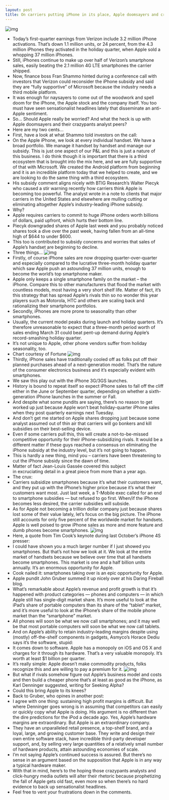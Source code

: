 ```yaml
---
layout: post
title: On carriers putting iPhone in its place, Apple doomsayers and crazypants analysts
---
```

![img](http://media.idownloadblog.com/wp-content/uploads/2012/04/iPhone-Space-Shuttle.jpg)
* Today’s first-quarter earnings from Verizon include 3.2 million iPhone activations. That’s down 1.1 million units, or 24 percent, from the 4.3 million iPhones they activated in the holiday quarter, when Apple sold a whopping 37 million iPhones.
* Still, iPhones continue to make up over half of Verizon’s smartphone sales, easily beating the 2.1 million 4G LTE smartphones the carrier shipped.
* Now, finance boss Fran Shammo hinted during a conference call with investors that Verizon could reconsider the iPhone subsidy and said they are “fully supportive” of Microsoft because the industry needs a third mobile platform.
* It was enough for naysayers to come out of the woodwork and spell doom for the iPhone, the Apple stock and the company itself. You too must have seen sensationalist headlines lately that disseminate an anti-Apple sentiment.
* So… Should Apple really be worried? And what the heck is up with Apple doomsayers and their crazypants analyst peers?
* Here are my two cents…
* First, have a look at what Shammo told investors on the call:
* On the Apple iPhone, we look at every individual handset. We have a broad portfolio. We manage it handset by handset and manage our subsidy. This is just one aspect of our P&L and this is just a nature of this business. I do think though it is important that there is a third ecosystem that is brought into the mix here, and we are fully supportive of that with Microsoft. We created the Android platform from beginning and it is an incredible platform today that we helped to create, and we are looking to do the same thing with a third ecosystem.
* His subsidy comment aligns nicely with BTIG Research’s Walter Piecyk who caused a stir warning recently how carriers think Apple is becoming too powerful. The analyst wrote in a note to clients that major carriers in the United States and elsewhere are mulling cutting or eliminating altogether Apple’s industry-leading iPhone subsidy.
* Why?
* Apple requires carriers to commit to huge iPhone orders worth billions of dollars, paid upfront, which hurts their bottom line.
* Piecyk downgraded shares of Apple last week and you probably noticed shares took a dive over the past week, having fallen from an all-time high of $644 to under $600.
* This too is contributed to subsidy concerns and worries that sales of Apple’s handset are beginning to decline.
* Three things…
![img](http://media.idownloadblog.com/wp-content/uploads/2012/04/Apple-Event-201203-iPad-3-introduction-customer-high-fives-001.jpg)
* Firstly, of course iPhone sales are now dropping quarter-over-quarter and especially compared to the lucrative three-month holiday quarter which saw Apple push an astounding 37 million units, enough to become the world’s top smartphone maker.
* Apple only keeps a single smartphone family on the market – the iPhone. Compare this to other manufacturers that flood the market with countless models, most having a very short shelf life. Matter of fact, it’s this strategy that has spread Apple’s rivals thin so no wonder this year players such as Motorola, HTC and others are scaling back and rationalizing their smartphone portfolios.
* Secondly, iPhones are more prone to seasonality than other smartphones.
* Usually, the current model peaks during launch and holiday quarters. It’s therefore unreasonable to expect that a three-month period worth of sales ending March 31 could beat pent-up demand during Apple’s record-smashing holiday quarter.
* It’s not unique to Apple, other phone vendors suffer from holiday seasonality, too.
* Chart courtesy of Fortune
![img](http://media.idownloadblog.com/wp-content/uploads/2012/04/iPhone-unit-sales-200706-201201-Fortune.png)
* Thirdly, iPhone sales have traditionally cooled off as folks put off their planned purchases ahead of a next-generation model. That’s the nature of the consumer electronics business and it’s especially evident with smartphones.
* We saw this play out with the iPhone 3G/3GS launches.
* History is bound to repeat itself so expect iPhone sales to fall off the cliff either in the June or September quarter, depending on whether a sixth-generation iPhone launches in the summer or Fall.
* And despite what some pundits are saying, there’s no reason to get worked up just because Apple won’t beat holiday-quarter iPhone sales when they post quarterly earnings next Tuesday.
* And don’t get me started on Apple shares dropping just because some analyst assumed out of thin air that carriers will go bonkers and kill subsidies on their best-selling device.
* Even if some carriers pull this, this will create a not-to-be-missed competitive opportunity for their iPhone-subsidizing rivals. It would be a different matter if these guys reached a consensus on eliminating the iPhone subsidy at the industry level, but it’s not going to happen.
* This is hardly a new thing, mind you – carriers have been threatening to cut the iPhone subsidy since the dawn of time.
* Matter of fact Jean-Louis Gassée covered this subject in excruciating detail in a great piece from more than a year ago.
* The crux:
* Carriers subsidize smartphones because it’s what their customers want, and they put up with the iPhone’s higher price because it’s what their customers want most. Just last week, a T-Mobile exec called for an end to smartphone subsidies — but refused to go first. When/if the iPhone becomes less desired, the carrier subsidies will subside.
* As for Apple not becoming a trillion dollar company just because shares lost some of their value lately, let’s focus on the big picture. The iPhone still accounts for only five percent of the worldwide market for handsets. Apple is well poised to grow iPhone sales as more and more feature and dumb phones become smartphones.
![img](http://media.idownloadblog.com/wp-content/uploads/2012/04/Apple-Event-20111004-iPhone-4S-introduction-Worldwide-handset-market-share.jpeg)
* Here, a quote from Tim Cook’s keynote during last October’s iPhone 4S presser:
* I could have shown you a much larger number if I just showed you smartphones. But that’s not how we look at it. We look at the entire market of handsets because we believe over time that all handsets become smartphones. This market is one and a half billion units annually. It’s an enormous opportunity for Apple.
* Cook nailed it: smartphones taking over is an epic opportunity for Apple.
* Apple pundit John Gruber summed it up nicely over at his Daring Fireball blog.
* What’s remarkable about Apple’s revenue and profit growth is that it’s happened with product categories — phones and computers — in which Apple still has single-digit market share. It’s more useful to look at the iPad’s share of portable computers than its share of the “tablet” market, and it’s more useful to look at the iPhone’s share of the mobile phone market than the “smartphone” market.
* All phones will soon be what we now call smartphones; and it may well be that most portable computers will soon be what we now call tablets.
* And on Apple’s ability to retain industry-leading margins despite using (mostly) off-the-shelf components in gadgets, Asmyco’s Horace Dediu says it’s the software, stupid:
* It comes down to software. Apple has a monopoly on iOS and OS X and charges for it through its hardware. That’s a very valuable monopoly. It’s worth at least $1 billion per quarter.
* It’s really simple: Apple doesn’t make commodity products, folks recognize this and are willing to pay a premium for it.
![img](http://media.idownloadblog.com/wp-content/uploads/2012/04/Asymo-chart-smartphone-profits-by-manufacturer.png)
* But what if rivals somehow figure out Apple’s business model and costs and then build a cheaper phone that’s at least as good as the iPhone, as Karl Denninger suggested, writing for Seeking Alpha?
* Could this bring Apple to its knees?
* Back to Gruber, who opines in another post:
* I agree with one thing: sustaining high profit margins is difficult. But where Denninger goes wrong is in assuming that competitors can easily or quickly copy what Apple is doing. His argument is no different than the dire predictions for the iPod a decade ago. Yes, Apple’s hardware margins are extraordinary. But Apple is an extraordinary company.
* They have an unparalleled retail presence, a top-shelf brand, and a loyal, large, and growing customer base. They write and design their own entire software stack, have incredible third-party developer support, and, by selling very large quantities of a relatively small number of hardware products, attain astounding economies of scale.
* I’m not saying Apple’s continued success is assured. But there’s no sense in an argument based on the supposition that Apple is in any way a typical hardware maker.
* With that in mind, here’s to the hoping those crazypants analysts and click-hungry media outlets will alter their rhetoric because prophetizing the fall of Apple gets old fast, even more so when there’s no hard evidence to back up sensationalist headlines.
* Feel free to vent your frustrations down in the comments.

